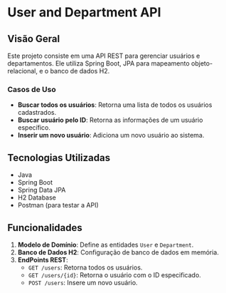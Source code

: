 # User and Department API

## Visão Geral
Este projeto consiste em uma API REST para gerenciar usuários e departamentos. Ele utiliza Spring Boot, JPA para mapeamento objeto-relacional, e o banco de dados H2. 

### Casos de Uso
- **Buscar todos os usuários**: Retorna uma lista de todos os usuários cadastrados.
- **Buscar usuário pelo ID**: Retorna as informações de um usuário específico.
- **Inserir um novo usuário**: Adiciona um novo usuário ao sistema.

## Tecnologias Utilizadas
- Java
- Spring Boot
- Spring Data JPA
- H2 Database
- Postman (para testar a API)

## Funcionalidades
1. **Modelo de Domínio**: Define as entidades `User` e `Department`.
2. **Banco de Dados H2**: Configuração de banco de dados em memória.
3. **EndPoints REST**:
   - `GET /users`: Retorna todos os usuários.
   - `GET /users/{id}`: Retorna o usuário com o ID especificado.
   - `POST /users`: Insere um novo usuário.
